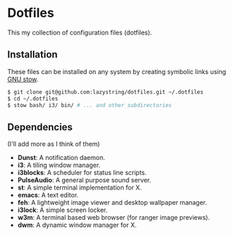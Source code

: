 # Dotfiles

This my collection of configuration files (dotfiles).

## Installation

These files can be installed on any system by creating symbolic links using [GNU stow](https://www.gnu.org/software/stow/).

```bash
$ git clone git@github.com:lazystring/dotfiles.git ~/.dotfiles
$ cd ~/.dotfiles
$ stow bash/ i3/ bin/ # ... and other subdirectories
```

## Dependencies
(I'll add more as I think of them)

- **Dunst**: A notification daemon.
- **i3**: A tiling window manager.
- **i3blocks**: A scheduler for status line scripts.
- **PulseAudio**: A general purpose sound server.
- **st**: A simple terminal implementation for X.
- **emacs**: A text editor.
- **feh**: A lightweight image viewer and desktop wallpaper manager.
- **i3lock**: A simple screen locker.
- **w3m**: A terminal based web browser (for ranger image previews).
- **dwm**: A dynamic window manager for X.
